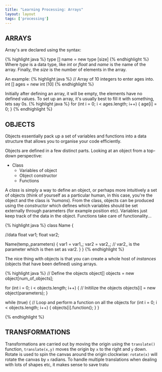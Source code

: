 ```yaml
---
title: "Learning Processing: Arrays"
layout: layout
tags: ['processing']
---
```

## ARRAYS
Array's are declared using the syntax:

{% highlight java %}
type [] name = new type [size]
{% endhighlight %}
Where _type_ is a data type, like _int_ or _float_ and _name_ is the name of the array. Finally, the _size_ is the number of elements in the array.

An example:
{% highlight java %}
// Array of 10 integers to enter ages into.
int [] ages = new int [10]
{% endhighlight %}

Initially after defining an array, it will be empty, the elements have no defined values. To set up an array, it's usually best to fill it with something, lets say 0s.
{% highlight java %}
for (int i = 0; i < ages.length; i++) {
  age[i] = 0;
}
{% endhighlight %}

## OBJECTS
Objects essentially pack up a set of variables and functions into a data structure that allows you to organise your code efficiently.

Objects are defined in a few distinct parts. Looking at an object from a top-down perspective:

- Class
  - Variables of object
  - Object constructor 
  - Functions

A _class_ is simply a way to define an object, or perhaps more intuitively a set of objects (think of yourself as a particular human, in this case, you're the object and the class is '_humans_). From the class, objects can be produced using the _constructor_ which defines which variables should be set externally through parameters (for example position etc). Variables just keep track of the data in the object. Functions take care of functionality...

{% highlight java %}
class Name {

  //data
  float var1;
  float var2;

  Name(temp_parameters) {
    var1 = var1_;
    var2 = var2_;
    // var2_ is the parameter which is then set as var2.
  }
}
{% endhighlight %}

The nice thing with objects is that you can create a whole host of _instances_ (objects that have been defined) using arrays.

{% highlight java %}
// Define the objects
object[] objects = new object[num_of_objects];

for (int i = 0; i < objects.length; i++) {
  // Initilize the objects
  objects[i] = new object(parameters);
}

while (true) {
  // Loop and perform a function on all the objects
  for (int i = 0; i < objects.length; i++) {
    objects[i].function();
  }
}

{% endhighlight %}

## TRANSFORMATIONS
Transformations are carried out by moving the origin using the `translate()` function, `translate(x,y)` moves the origin by `x` to the right and `y` down. Rotate is used to spin the canvas around the origin clockwise: `rotate(x)` will rotate the canvas by `x` radians. To handle multiple translations when dealing with lots of shapes etc, it makes sense to save tratu
